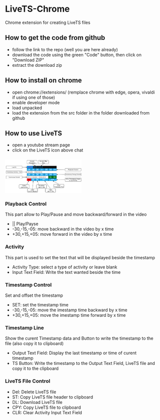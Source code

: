 # LiveTS-Chrome
Chrome extension for creating LiveTS files

## How to get the code from github
- follow the link to the repo (well you are here already)
- download the code using the green "Code" button, then click on "Download ZIP"
- extract the download zip

## How to install on chrome
- open chrome://extensions/ (remplace chrome with edge, opera, vivaldi if using one of those)
- enable developer mode
- load unpacked
- load the extension from the src folder in the folder downloaded from github

## How to use LiveTS
- open a youtube stream page
- click on the LiveTS icon above chat

### 

<img src="doc/diagram.png" width="50%" />

### Playback Control
This part allow to Play/Pause and move backward/forward in the video
- || Play/Payse
- -30,-15,-05: move backward in the video by x time
- +30,+15,+05: move forward in the video by x time

### Activity
This part is used to set the text that will be displayed beside the timestamp
- Activity Type: select a type of activity or leave blank
- Input Text Field: Write the text wanted beside the time

### Timestamp Control
Set and offset the timestamp
- SET: set the timestamp time
- -30,-15,-05: move the imestamp time backward by x time
- +30,+15,+05: move the imestamp time forward by x time

### Timestamp Line
Show the curent Timestamp data and Button to write the timestamp to the file (also copy it to clipboard)
- Output Text Field: Display the last timestamp or time of curent timestamp
- TS Button: Write the timestamp to the Output Text Field, LiveTS file and copy it to the clipboard

### LiveTS File Control
- Del: Delete LiveTS file
- ST: Copy LiveTS file header to clipboard
- DL: Download LiveTS file
- CPY: Copy LiveTS file to clipboard
- CLR: Clear Activity Input Text Field